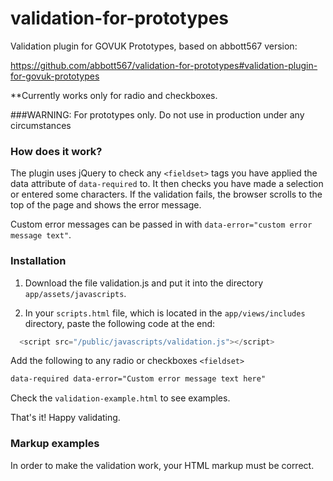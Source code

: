 # validation-for-prototypes
 Validation plugin for GOVUK Prototypes, based on abbott567 version:

 https://github.com/abbott567/validation-for-prototypes#validation-plugin-for-govuk-prototypes

 **Currently works only for radio and checkboxes.

 ###WARNING: For prototypes only. Do not use in production under any circumstances


### How does it work?

The plugin uses jQuery to check any `<fieldset>` tags you have applied the data attribute of `data-required` to. It then checks you have made a selection or entered some characters. If the validation fails, the browser scrolls to the top of the page and shows the error message.

Custom error messages can be passed in with `data-error="custom error message text"`.

### Installation

1) Download the file validation.js and put it into the directory `app/assets/javascripts`.

2) In your `scripts.html` file, which is located in the `app/views/includes` directory, paste the following code at the end:

``` javascript
  <script src="/public/javascripts/validation.js"></script>
```

Add the following to any radio or checkboxes `<fieldset>`
```HTML
data-required data-error="Custom error message text here"
```

Check the `validation-example.html` to see examples. 

That's it! Happy validating.

### Markup examples

In order to make the validation work, your HTML markup must be correct.
